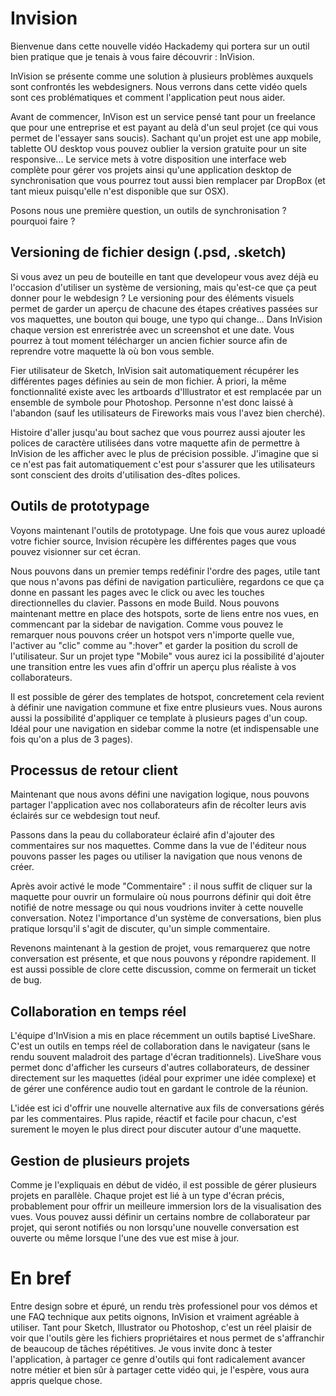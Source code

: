 # Invision

Bienvenue dans cette nouvelle vidéo Hackademy qui portera sur un outil bien pratique que je tenais à vous faire découvrir : InVision.

InVision se présente comme une solution à plusieurs problèmes auxquels sont confrontés les webdesigners. Nous verrons dans cette vidéo quels sont ces problématiques et comment l'application peut nous aider.

Avant de commencer, InVison est un service pensé tant pour un freelance que pour une entreprise et est payant au delà d'un seul projet (ce qui vous permet de l'essayer sans soucis).
Sachant qu'un projet est une app mobile, tablette OU desktop vous pouvez oublier la version gratuite pour un site responsive...
Le service mets à votre disposition une interface web complète pour gérer vos projets ainsi qu'une application desktop de synchronisation que vous pourrez tout aussi bien remplacer par DropBox (et tant mieux puisqu'elle n'est disponible que sur OSX).

Posons nous une première question, un outils de synchronisation ? pourquoi faire ?



## Versioning de fichier design (.psd, .sketch)

Si vous avez un peu de bouteille en tant que developeur vous avez déjà eu l'occasion d'utiliser un système de versioning, mais qu'est-ce que ça peut donner pour le webdesign ?
Le versioning pour des éléments visuels permet de garder un aperçu de chacune des étapes créatives passées sur vos maquettes, une bouton qui bouge, une typo qui change...
Dans InVision chaque version est enreristrée avec un screenshot et une date. Vous pourrez à tout moment télécharger un ancien fichier source afin de reprendre votre maquette là où bon vous semble.

Fier utilisateur de Sketch, InVision sait automatiquement récupérer les différentes pages définies au sein de mon fichier. À priori, la même fonctionnalité existe avec les artboards d'Illustrator et est remplacée par un ensemble de symbole pour Photoshop. Personne n'est donc laissé à l'abandon (sauf les utilisateurs de Fireworks mais vous l'avez bien cherché).

Histoire d'aller jusqu'au bout sachez que vous pourrez aussi ajouter les polices de caractère utilisées dans votre maquette afin de permettre à InVision de les afficher avec le plus de précision possible. J'imagine que si ce n'est pas fait automatiquement c'est pour s'assurer que les utilisateurs sont conscient des droits d'utilisation des-dîtes polices.



## Outils de prototypage

Voyons maintenant l'outils de prototypage. Une fois que vous aurez uploadé votre fichier source, Invision récupère les différentes pages que vous pouvez visionner sur cet écran.

Nous pouvons dans un premier temps redéfinir l'ordre des pages, utile tant que nous n'avons pas défini de navigation particulière, regardons ce que ça donne en passant les pages avec le click ou avec les touches directionnelles du clavier.
Passons en mode Build. Nous pouvons maintenant mettre en place des hotspots, sorte de liens entre nos vues, en commencant par la sidebar de navigation.
Comme vous pouvez le remarquer nous pouvons créer un hotspot vers n'importe quelle vue, l'activer au "clic" comme au ":hover" et garder la position du scroll de l'utilisateur. Sur un projet type "Mobile" vous aurez ici la possibilité d'ajouter une transition entre les vues afin d'offrir un aperçu plus réaliste à vos collaborateurs.

Il est possible de gérer des templates de hotspot, concretement cela revient à définir une navigation commune et fixe entre plusieurs vues.
Nous aurons aussi la possibilité d'appliquer ce template à plusieurs pages d'un coup. Idéal pour une navigation en sidebar comme la notre (et indispensable une fois qu'on a plus de 3 pages).



## Processus de retour client

Maintenant que nous avons défini une navigation logique, nous pouvons partager l'application avec nos collaborateurs afin de récolter leurs avis éclairés sur ce webdesign tout neuf.

Passons dans la peau du collaborateur éclairé afin d'ajouter des commentaires sur nos maquettes.
Comme dans la vue de l'éditeur nous pouvons passer les pages ou utiliser la navigation que nous venons de créer.

Après avoir activé le mode "Commentaire" : il nous suffit de cliquer sur la maquette pour ouvrir un formulaire où nous pourrons définir qui doit être notifié de notre message ou qui nous voudrions inviter à cette nouvelle conversation. Notez l'importance d'un système de conversations, bien plus pratique lorsqu'il s'agit de discuter, qu'un simple commentaire.

Revenons maintenant à la gestion de projet, vous remarquerez que notre conversation est présente, et que nous pouvons y répondre rapidement. Il est aussi possible de clore cette discussion, comme on fermerait un ticket de bug.



## Collaboration en temps réel

L'équipe d'InVision a mis en place récemment un outils baptisé LiveShare.
C'est un outils en temps réel de collaboration dans le navigateur (sans le rendu souvent maladroit des partage d'écran traditionnels).
LiveShare vous permet donc d'afficher les curseurs d'autres collaborateurs,
de dessiner directement sur les maquettes (idéal pour exprimer une idée complexe)
et de gérer une conférence audio tout en gardant le controle de la réunion.

L'idée est ici d'offrir une nouvelle alternative aux fils de conversations gérés par les commentaires. Plus rapide, réactif et facile pour chacun, c'est surement le moyen le plus direct pour discuter autour d'une maquette.



## Gestion de plusieurs projets

Comme je l'expliquais en début de vidéo, il est possible de gérer plusieurs projets en parallèle. Chaque projet est lié à un type d'écran précis, probablement pour offrir un meilleure immersion lors de la visualisation des vues.
Vous pouvez aussi définir un certains nombre de collaborateur par projet, qui seront notifiés ou non lorsqu'une nouvelle conversation est ouverte ou même lorsque l'une des vue est mise à jour.


# En bref

Entre design sobre et épuré, un rendu très professionel pour vos démos et une FAQ technique aux petits oignons, InVision et vraiment agréable à utiliser.
Tant pour Sketch, Illustrator ou Photoshop, c'est un réel plaisir de voir que l'outils gère les fichiers propriétaires et nous permet de s'affranchir de beaucoup de tâches répétitives.
Je vous invite donc à tester l'application, à partager ce genre d'outils qui font radicalement avancer notre métier et bien sûr à partager cette vidéo qui, je l'espère, vous aura appris quelque chose.